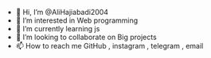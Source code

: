 - 👋 Hi, I’m @AliHajiabadi2004
- 👀 I’m interested in Web programming
- 🌱 I’m currently learning js
- 💞️ I’m looking to collaborate on Big projects
- 📫 How to reach me GitHub , instagram , telegram , email

<!---
AliHajiabadi2004/AliHajiabadi2004 is a ✨ special ✨ repository because its `README.md` (this file) appears on your GitHub profile.
You can click the Preview link to take a look at your changes.
--->
